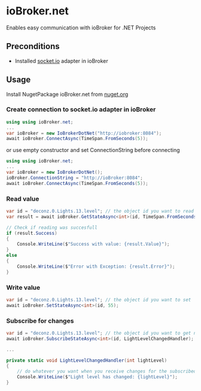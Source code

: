 # ioBroker.net
Enables easy communication with ioBroker for .NET Projects

## Preconditions

- Installed [socket.io](https://github.com/ioBroker/ioBroker.socketio/) adapter in ioBroker

## Usage

Install NugetPackage ioBroker.net from [nuget.org](https://www.nuget.org/packages/ioBroker.net/)

### Create connection to socket.io adapter in ioBroker
```c#
using using ioBroker.net;
...
var ioBroker = new IoBrokerDotNet("http://iobroker:8084");
await ioBroker.ConnectAsync(TimeSpan.FromSeconds(5));
```
or use empty constructor and set ConnectionString before connecting
```c#
using using ioBroker.net;
...
var ioBroker = new IoBrokerDotNet();
ioBroker.ConnectionString = "http://ioBroker:8084";
await ioBroker.ConnectAsync(TimeSpan.FromSeconds(5));
```

### Read value
```c#
var id = "deconz.0.Lights.13.level"; // the object id you want to read
var result = await ioBroker.GetStateAsync<int>(id, TimeSpan.FromSeconds(5)); // you receive a GetStateResult<T>

// Check if reading was succesfull
if (result.Success)
{
    Console.WriteLine($"Success with value: {result.Value}");
}
else
{
    Console.WriteLine($"Error with Exception: {result.Error}");
}

```

### Write value
```c#
var id = "deconz.0.Lights.13.level"; // the object id you want to set
await ioBroker.SetStateAsync<int>(id, 55);
```

### Subscribe for changes
```c#
var id = "deconz.0.Lights.13.level"; // the object id you want to get notifications if value changes
await ioBroker.SubscribeStateAsync<int>(id, LightLevelChangedHandler);

...

private static void LightLevelChangedHandler(int lightLevel)
{
    // do whatever you want when you receive changes for the subscribed value
    Console.WriteLine($"Light level has changed: {lightLevel}");
}
```
